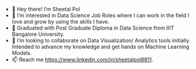- 👋 Hey there! I’m Sheetal Pol
- 👀 I’m interested in Data Science Job Roles where I can work in the field I love and grow by using the skills I have.
- 🌱 Graduated with Post Graduate Diploma in Data Science from IIIT Bangalore University. 
- 💞️ I’m looking to collaborate on Data Visualization/ Analytics tools initially. Intended to advance my knowledge and get hands on Machine Learning Models.
- 📫 Reach me https://www.linkedin.com/in/sheetalpol8811.

<!---
SheetalDPol/SheetalDPol is a ✨ special ✨ repository because its `README.md` (this file) appears on your GitHub profile.
You can click the Preview link to take a look at your changes.
--->
